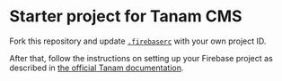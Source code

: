 # Starter project for Tanam CMS
Fork this repository and update [`.firebaserc`](.firebaserc) with your own project ID.

After that, follow the instructions on setting up your Firebase project as described in
[the official Tanam documentation](https://github.com/oddbit/tanam#how-do-i-get-tanam).
